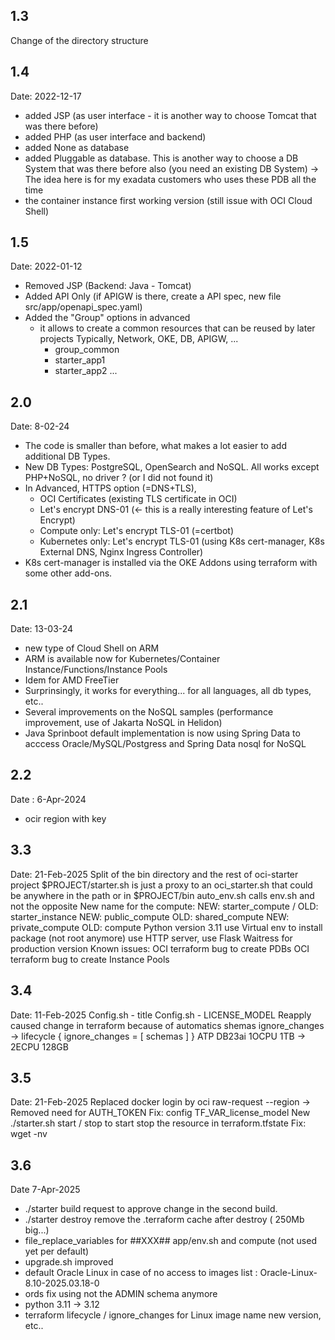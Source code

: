 1.3
---
Change of the directory structure

1.4 
---
Date: 2022-12-17
- added JSP (as user interface - it is another way to choose Tomcat that was there before)
- added PHP (as user interface and backend)
- added None as database
- added Pluggable as database. This is another way to choose a DB System that was there before also (you need an existing DB System) -> The idea here is for my exadata customers who uses these PDB all the time
- the container instance first working version (still issue with OCI Cloud Shell)

1.5 
---
Date: 2022-01-12
- Removed JSP (Backend: Java - Tomcat)
- Added API Only (if APIGW is there, create a API spec, new file src/app/openapi_spec.yaml)
- Added the "Group" options in advanced
  - it allows to create a common resources that can be reused by later projects
    Typically, Network, OKE, DB, APIGW, ...
    - group_common
    - starter_app1
    - starter_app2
    ...

2.0
---
Date: 8-02-24
- The code is smaller than before, what makes a lot easier to add additional DB Types.
- New DB Types: PostgreSQL, OpenSearch and NoSQL. All works except PHP+NoSQL, no driver ? (or I did not found it)
- In Advanced, HTTPS option (=DNS+TLS),
  - OCI Certificates (existing TLS certificate in OCI)
  - Let's encrypt DNS-01 (<- this is a really interesting feature of Let's Encrypt)
  - Compute only: Let's encrypt TLS-01 (=certbot)
  - Kubernetes only: Let's encrypt TLS-01 (using K8s cert-manager, K8s External DNS, Nginx Ingress Controller)
- K8s cert-manager is installed via the OKE Addons using terraform with some other add-ons.

2.1
---
Date: 13-03-24
- new type of Cloud Shell on ARM
- ARM is available now for Kubernetes/Container Instance/Functions/Instance Pools
- Idem for AMD FreeTier
- Surprinsingly, it works for everything...  for all languages, all db types, etc..
- Several improvements on the NoSQL samples (performance improvement, use of Jakarta NoSQL in Helidon)
- Java Sprinboot default implementation is now using Spring Data to acccess Oracle/MySQL/Postgress and Spring Data nosql for NoSQL

2.2
---
Date : 6-Apr-2024
- ocir region with key 

3.3
---
Date: 21-Feb-2025
Split of the bin directory and the rest of oci-starter project
    $PROJECT/starter.sh is just a proxy to an oci_starter.sh that could be anywhere in the path or in $PROJECT/bin
    auto_env.sh calls env.sh and not the opposite
New name
    for the compute: NEW: starter_compute / OLD: starter_instance
    NEW: public_compute OLD: shared_compute
    NEW: private_compute OLD: compute
Python
    version 3.11
    use Virtual env to install package (not root anymore)
    use HTTP server, use Flask Waitress for production version
Known issues:
    OCI terraform bug to create PDBs
    OCI terraform bug to create Instance Pools

3.4
---
Date: 11-Feb-2025
Config.sh - title
Config.sh - LICENSE_MODEL
Reapply caused change in terraform because of automatics shemas ignore_changes
-> lifecycle {
ignore_changes = [ schemas ]
}
ATP DB23ai 1OCPU 1TB -> 2ECPU 128GB


3.5
---
Date: 21-Feb-2025
Replaced docker login by oci raw-request --region
-> Removed need for AUTH_TOKEN
Fix: config TF_VAR_license_model
New ./starter.sh start / stop to start stop the resource in terraform.tfstate
Fix: wget -nv

3.6
---
Date 7-Apr-2025
- ./starter build request to approve change in the second build.
- ./starter destroy remove the .terraform cache after destroy ( 250Mb big...)
- file_replace_variables for ##XXX## app/env.sh and compute (not used yet per default)
- upgrade.sh improved
- default Oracle Linux in case of no access to images list : Oracle-Linux-8.10-2025.03.18-0
- ords fix using not the ADMIN schema anymore
- python 3.11 -> 3.12
- terraform lifecycle / ignore_changes for Linux image name new version, etc..
